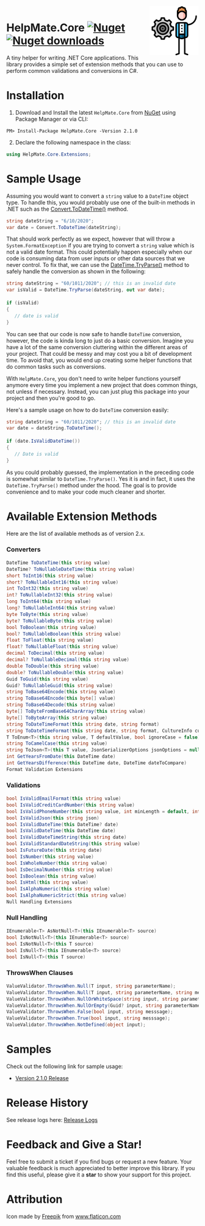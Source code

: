 <img align="right" src="/HelpMate.Core/helpmatecore_logo.png" />

# HelpMate.Core [![Nuget](https://img.shields.io/nuget/v/HelpMate.Core?color=blue)](https://www.nuget.org/packages/HelpMate.Core) [![Nuget downloads](https://img.shields.io/nuget/dt/HelpMate.Core?color=green)](https://www.nuget.org/packages/HelpMate.Core)

A tiny helper for writing .NET Core applications. This library provides a simple set of extension methods that you can use to perform common validations and conversions in C#.

# Installation
1. Download and Install the latest `HelpMate.Core` from [NuGet](https://www.nuget.org/packages/HelpMate.Core/) using Package Manager or via CLI:

```
PM> Install-Package HelpMate.Core -Version 2.1.0
```

2. Declare the following namespace in the class:

```csharp
using HelpMate.Core.Extensions;
```

# Sample Usage
Assuming you would want to convert a `string` value to a `DateTime` object type. To handle this, you would probably use one of the built-in methods in .NET such as the [Convert.ToDateTime()](https://docs.microsoft.com/en-us/dotnet/api/system.convert.todatetime?view=netcore-3.1) method.

```csharp
string dateString = "6/10/2020";
var date = Convert.ToDateTime(dateString);
``` 

That should work perfectly as we expect, however that will throw a `System.FormatException` if you are trying to convert a `string` value which is not a valid date format. This could potentially happen especially when our code is consuming data from user inputs or other data sources that we never control. To fix that, we can use the [DateTime.TryParse()](https://docs.microsoft.com/en-us/dotnet/api/system.datetime.tryparse?view=netcore-3.1) method to safely handle the conversion as shown in the following:

```csharp
string dateString = "60/1011/2020"; // this is an invalid date
var isValid = DateTime.TryParse(dateString, out var date);

if (isValid)
{
   // date is valid
}  
```

You can see that our code is now safe to handle `DateTime` conversion, however, the code is kinda long to just do a basic conversion. Imagine you have a lot of the same conversion cluttering within the different areas of your project. That could be messy and may cost you a bit of development time. To avoid that, you would end up creating some helper functions that do common tasks such as conversions. 

With `HelpMate.Core`, you don't need to write helper functions yourself anymore every time you implement a new project that does common things, not unless if necessary. Instead, you can just plug this package into your project and then you're good to go.

Here's a sample usage on how to do `DateTime` conversion easily:

```csharp
string dateString = "60/1011/2020"; // this is an invalid date
var date = dateString.ToDateTime();

if (date.IsValidDateTime())
{
   // Date is valid
}  
```

As you could probably guessed, the implementation in the preceding code is somewhat similar to `DateTime.TryParse()`. Yes it is and in fact, it uses the `DateTime.TryParse()` method under the hood. The goal is to provide convenience and to make your code much cleaner and shorter.

# Available Extension Methods

Here are the list of available methods as of version 2.x.

### Converters

```csharp
DateTime ToDateTime(this string value)
DateTime? ToNullableDateTime(this string value)
short ToInt16(this string value)
short? ToNullableInt16(this string value)
int ToInt32(this string value)
int? ToNullableInt32(this string value)
long ToInt64(this string value)
long? ToNullableInt64(this string value)
byte ToByte(this string value)
byte? ToNullableByte(this string value)
bool ToBoolean(this string value)
bool? ToNullableBoolean(this string value)
float ToFloat(this string value)
float? ToNullableFloat(this string value)
decimal ToDecimal(this string value)
decimal? ToNullableDecimal(this string value)
double ToDouble(this string value)
double? ToNullableDouble(this string value)
Guid ToGuid(this string value)
Guid? ToNullableGuid(this string value)
string ToBase64Encode(this string value) 
string ToBase64Encode(this byte[] value) 
string ToBase64Decode(this string value) 
byte[] ToByteFromBase64CharArray(this string value) 
byte[] ToByteArray(this string value) 
string ToDateTimeFormat(this string date, string format) 
string ToDateTimeFormat(this string date, string format, CultureInfo cultureInfo)
T ToEnum<T>(this string value, T defaultValue, bool ignoreCase = false)
string ToCamelCase(this string value)
string ToJson<T>(this T value, JsonSerializerOptions jsonOptions = null)
int GetYearsFromDate(this DateTime date)
int GetYearsDifference(this DateTime date, DateTime dateToCompare)
Format Validation Extensions
```

### Validations

```csharp
bool IsValidEmailFormat(this string value)
bool IsValidCreditCardNumber(this string value)
bool IsValidPhoneNumber(this string value, int minLength = default, int maxLength = default)
bool IsValidJson(this string json)
bool IsValidDateTime(this DateTime? date)
bool IsValidDateTime(this DateTime date)
bool IsValidDateTimeString(this string date)
bool IsValidStandardDateString(this string value) 
bool IsFutureDate(this string date) 
bool IsNumber(this string value)
bool IsWholeNumber(this string value)
bool IsDecimalNumber(this string value)
bool IsBoolean(this string value)
bool IsHtml(this string value)
bool IsAlphaNumeric(this string value)
bool IsAlphaNumericStrict(this string value)
Null Handling Extensions
```

### Null Handling
```csharp
IEnumerable<T> AsNotNull<T>(this IEnumerable<T> source)
bool IsNotNull<T>(this IEnumerable<T> source)
bool IsNotNull<T>(this T source)
bool IsNull<T>(this IEnumerable<T> source)
bool IsNull<T>(this T source)
```

### ThrowsWhen Clauses
```csharp
ValueValidator.ThrowsWhen.Null(T input, string parameterName);
ValueValidator.ThrowsWhen.Null(T input, string parameterName, string message);
ValueValidator.ThrowsWhen.NullOrWhiteSpace(string input, string parameterName);
ValueValidator.ThrowsWhen.NullOrEmpty(Guid? input, string parameterName);
ValueValidator.ThrowsWhen.False(bool input, string messsage);
ValueValidator.ThrowsWhen.True(bool input, string messsage);
ValueValidator.ThrowsWhen.NotDefined(object input);
```

# Samples
Check out the following link for sample usage:
* [Version 2.1.0 Release](https://vmsdurano.com/helpmate-core-2-1-0-released/)

# Release History

See release logs here: [Release Logs](https://github.com/proudmonkey/HelpMate.Core/blob/master/RELEASE.md)

# Feedback and Give a Star!

Feel free to submit a ticket if you find bugs or request a new feature. Your valuable feedback is much appreciated to better improve this library. If you find this useful, please give it a **star** to show your support for this project.

# Attribution
Icon made by <a href="https://www.flaticon.com/authors/freepik" title="Freepik">Freepik</a> from <a href="https://www.flaticon.com/" title="Flaticon">www.flaticon.com</a></div>
